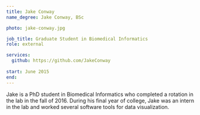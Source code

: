```yaml
---
title: Jake Conway
name_degree: Jake Conway, BSc

photo: jake-conway.jpg

job_title: Graduate Student in Biomedical Informatics
role: external

services:
  github: https://github.com/JakeConway
  
start: June 2015
end: 
---
```

Jake is a PhD student in Biomedical Informatics who completed a rotation in the lab in the fall of 2016. During his final year of college, Jake was an intern in the lab and worked several software tools for data visualization.
